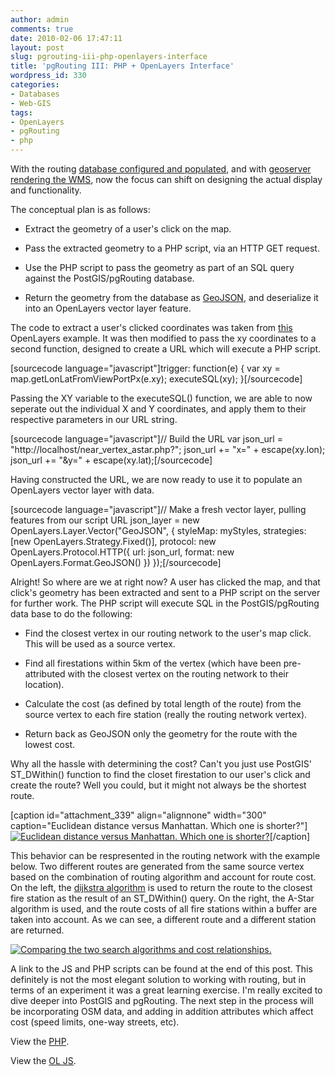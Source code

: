 ```yaml
---
author: admin
comments: true
date: 2010-02-06 17:47:11
layout: post
slug: pgrouting-iii-php-openlayers-interface
title: 'pgRouting III: PHP + OpenLayers Interface'
wordpress_id: 330
categories:
- Databases
- Web-GIS
tags:
- OpenLayers
- pgRouting
- php
---
```


With the routing [database configured and populated](http://www.mkgeomatics.com/wordpress/?p=312), and with [geoserver rendering the WMS](http://www.mkgeomatics.com/wordpress/?p=322), now the focus can shift on designing the actual display and functionality.

The conceptual plan is as follows: <!-- more -->



	
  * Extract the geometry of a user's click on the map.

	
  * Pass the extracted geometry to a PHP script, via an HTTP GET request.

	
  * Use the PHP script to pass the geometry as part of an SQL query against the PostGIS/pgRouting database.

	
  * Return the geometry from the database as [GeoJSON](http://geojson.org/), and deserialize it into an OpenLayers vector layer feature.


The code to extract a user's clicked coordinates was taken from [this](http://openlayers.org/dev/examples/click.html) OpenLayers example. It was then modified to pass the xy coordinates to a second function, designed to create a URL which will execute a PHP script.

[sourcecode language="javascript"]trigger: function(e) {
 var xy = map.getLonLatFromViewPortPx(e.xy);
 executeSQL(xy);
 }[/sourcecode]

Passing the XY variable to the executeSQL() function, we are able to now seperate out the individual X and Y coordinates, and apply them to their respective parameters in our URL string.

[sourcecode language="javascript"]// Build the URL
 var json_url = "http://localhost/near_vertex_astar.php?";
 json_url += "x=" + escape(xy.lon);
 json_url += "&y=" + escape(xy.lat);[/sourcecode]

Having constructed the URL, we are now ready to use it to populate an OpenLayers vector layer with data.

[sourcecode language="javascript"]// Make a fresh vector layer, pulling features from our script URL
 json_layer = new OpenLayers.Layer.Vector("GeoJSON", {
 styleMap: myStyles,
 strategies: [new OpenLayers.Strategy.Fixed()],
 protocol: new OpenLayers.Protocol.HTTP({
 url: json_url,
 format: new OpenLayers.Format.GeoJSON()
 })
 });[/sourcecode]

Alright! So where are we at right now? A user has clicked the map, and that click's geometry has been extracted and sent to a PHP script on the server for further work. The PHP script will execute SQL in the PostGIS/pgRouting data base to do the following:



	
  * Find the closest vertex in our routing network to the user's map click. This will be used as a source vertex.

	
  * Find all firestations within 5km of the vertex (which have been pre-attributed with the closest vertex on the routing network to their location).

	
  * Calculate the cost (as defined by total length of the route) from the source vertex to each fire station (really the routing network vertex).

	
  * Return back as GeoJSON only the geometry for the route with the lowest cost.


Why all the hassle with determining the cost? Can't you just use PostGIS' ST_DWithin() function to find the closet firestation to our user's click and create the route? Well you could, but it might not always be the shortest route.

[caption id="attachment_339" align="alignnone" width="300" caption="Euclidean distance versus Manhattan. Which one is shorter?"][![Euclidean distance versus Manhattan. Which one is shorter?](http://www.mkgeomatics.com/wordpress/wp-content/uploads/2010/02/distance-300x279.png)](http://www.mkgeomatics.com/wordpress/wp-content/uploads/2010/02/distance.png)[/caption]

This behavior can be respresented in the routing network with the example below. Two different routes are generated from the same source vertex based on the combination of routing algorithm and account for route cost. On the left, the [dijkstra algorithm](http://en.wikipedia.org/wiki/Dijkstra%27s_algorithm) is used to return the route to the closest fire station as the result of an ST_DWithin() query. On the right, the A-Star algorithm is used, and the route costs of all fire stations within a buffer are taken into account. As we can see, a different route and a different station are returned.

[![Comparing the two search algorithms and cost relationships.](http://www.mkgeomatics.com/wordpress/wp-content/uploads/2010/02/dj_left_astar_right1-1024x338.png)](http://www.mkgeomatics.com/wordpress/wp-content/uploads/2010/02/dj_left_astar_right1.png)

A link to the JS and PHP scripts can be found at the end of this post. This definitely is not the most elegant solution to working with routing, but in terms of an experiment it was a great learning exercise. I'm really excited to dive deeper into PostGIS and pgRouting. The next step in the process will be incorporating OSM data, and adding in addition attributes which affect cost (speed limits, one-way streets, etc).

View the [PHP](http://mkgeomatics.com/apps/syntaxhighlighter/astar_php.html).

View the [OL JS](http://mkgeomatics.com/apps/syntaxhighlighter/astar.html).
